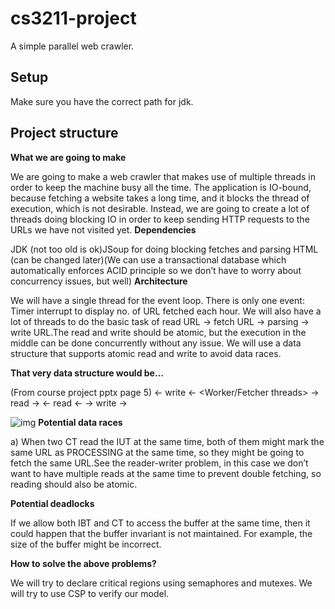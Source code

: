 cs3211-project
===========
A simple parallel web crawler.

Setup
-----------
Make sure you have the correct path for jdk.

Project structure
-------------------

**What we are going to make**

We are going to make a web crawler that makes use of multiple threads in order to keep the machine busy all the time. The application is IO-bound, because fetching a website takes a long time, and it blocks the thread of execution, which is not desirable. Instead, we are going to create a lot of threads doing blocking IO in order to keep sending HTTP requests to the URLs we have not visited yet.
**Dependencies**

JDK (not too old is ok)JSoup for doing blocking fetches and parsing HTML (can be changed later)(We can use a transactional database which automatically enforces ACID principle so we don’t have to worry about concurrency issues, but well)
**Architecture**

We will have a single thread for the event loop. There is only one event: Timer interrupt to display no. of URL fetched each hour.
We will also have a lot of threads to do the basic task of read URL -> fetch URL -> parsing -> write URL.The read and write should be atomic, but the execution in the middle can be done concurrently without any issue.
We will use a data structure that supports atomic read and write to avoid data races.

**That very data structure would be…** 

(From course project pptx page 5)
<Buffer List> ← write ← <Worker/Fetcher threads> → read → <Database>
<Buffer List> ← read ← <Indexing threads>       → write → <Database>

![img](https://lh6.googleusercontent.com/mgKuzoX2Eeg9Zj6Lt9Uh5cLh4e9FTyvrMWqcaSWpNCm_Zvj_BKqd92L_08l1NXRBz6unyIWLvc8ZjCYGuPe4M9h4WvfXhTohJD1d5MAJUhw5uu_tUxOLQiTDUzFdbORtYQEROr9t)
**Potential data races**

a) When two CT read the IUT at the same time, both of them might mark the same URL as PROCESSING at the same time, so they might be going to fetch the same URL.See the reader-writer problem, in this case we don’t want to have multiple reads at the same time to prevent double fetching, so reading should also be atomic.

**Potential deadlocks**

If we allow both IBT and CT to access the buffer at the same time, then it could happen that the buffer invariant is not maintained. For example, the size of the buffer might be incorrect.

**How to solve the above problems?**

We will try to declare critical regions using semaphores and mutexes. We will try to use CSP to verify our model.